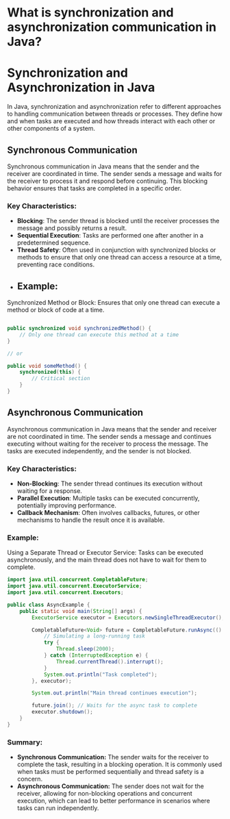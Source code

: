 # What is synchronization and asynchronization communication in Java?

# Synchronization and Asynchronization in Java

In Java, synchronization and asynchronization refer to different approaches to handling communication between threads or processes. They define how and when tasks are executed and how threads interact with each other or other components of a system.

## Synchronous Communication
Synchronous communication in Java means that the sender and the receiver are coordinated in time. The sender sends a message and waits for the receiver to process it and respond before continuing. This blocking behavior ensures that tasks are completed in a specific order.

### Key Characteristics:
- **Blocking**: The sender thread is blocked until the receiver processes the message and possibly returns a result.
- **Sequential Execution**: Tasks are performed one after another in a predetermined sequence.
- **Thread Safety**: Often used in conjunction with synchronized blocks or methods to ensure that only one thread can access a resource at a time, preventing race conditions.

* ## Example:
Synchronized Method or Block: Ensures that only one thread can execute a method or block of code at a time.

```java

public synchronized void synchronizedMethod() {
    // Only one thread can execute this method at a time
}

// or

public void someMethod() {
    synchronized(this) {
        // Critical section
    }
}

```

## Asynchronous Communication
Asynchronous communication in Java means that the sender and receiver are not coordinated in time. The sender sends a message and continues executing without waiting for the receiver to process the message. The tasks are executed independently, and the sender is not blocked.

### Key Characteristics:
- **Non-Blocking**: The sender thread continues its execution without waiting for a response.
- **Parallel Execution**: Multiple tasks can be executed concurrently, potentially improving performance.
- **Callback Mechanism**: Often involves callbacks, futures, or other mechanisms to handle the result once it is available.

### Example:
Using a Separate Thread or Executor Service: Tasks can be executed asynchronously, and the main thread does not have to wait for them to complete.

```java
import java.util.concurrent.CompletableFuture;
import java.util.concurrent.ExecutorService;
import java.util.concurrent.Executors;

public class AsyncExample {
    public static void main(String[] args) {
        ExecutorService executor = Executors.newSingleThreadExecutor();

        CompletableFuture<Void> future = CompletableFuture.runAsync(() -> {
            // Simulating a long-running task
            try {
                Thread.sleep(2000);
            } catch (InterruptedException e) {
                Thread.currentThread().interrupt();
            }
            System.out.println("Task completed");
        }, executor);

        System.out.println("Main thread continues execution");

        future.join(); // Waits for the async task to complete
        executor.shutdown();
    }
}
```

### Summary:
* **Synchronous Communication:** The sender waits for the receiver to complete the task, resulting in a blocking operation. It is commonly used when tasks must be performed sequentially and thread safety is a concern.
* **Asynchronous Communication:** The sender does not wait for the receiver, allowing for non-blocking operations and concurrent execution, which can lead to better performance in scenarios where tasks can run independently.
